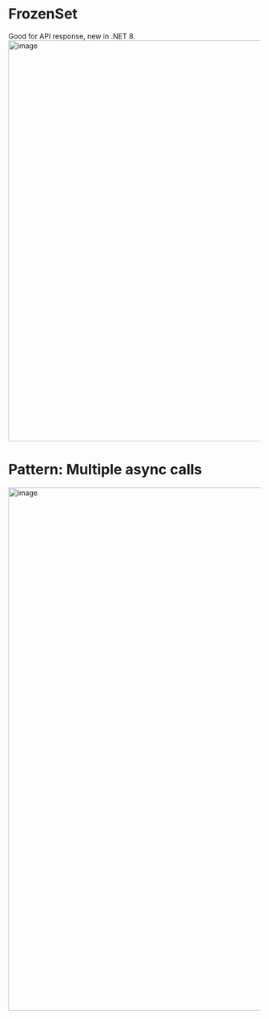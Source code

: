 # FrozenSet

Good for API response, new in .NET 8.
<img width="801" alt="image" src="https://github.com/jctechhub/fork-AsyncAwaitBestPractices/assets/24492674/32a6c314-8456-45db-9b96-78a5c99556c8">


# Pattern: Multiple async calls
<img width="1045" alt="image" src="https://github.com/jctechhub/fork-AsyncAwaitBestPractices/assets/24492674/2f3044a9-1ee4-4e61-95ca-c3608285421f">


